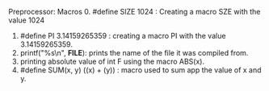 Preprocessor: Macros
0. #define SIZE 1024 : Creating a macro SZE with the value 1024
1. #define PI 3.14159265359 : creating a macro PI with the value 3.14159265359.
2. printf("%s\n", __FILE__): prints the name of the file it was compiled from.
3. printing absolute value of int F using the macro ABS(x).
4. #define SUM(x, y) ((x) + (y)) : macro used to sum app the value of x and y.
